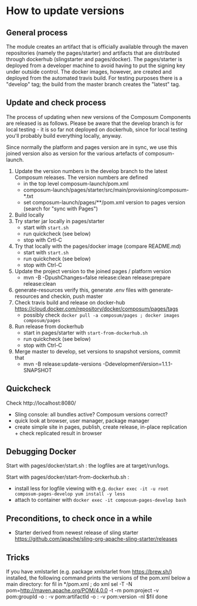 # How to update versions

## General process

The module creates an artifact that is officially available through the maven repositories
(namely the pages/starter) and artifacts that are distributed through dockerhub (slingstarter and pages/docker).
The pages/starter is deployed from a developer machine to avoid having to put the signing key under outside control.
The docker images, however, are created and deployed from the automated travis build. For testing purposes there is
a "develop" tag; the build from the master branch creates the "latest" tag.

## Update and check process

The process of updating when new versions of the Composum Components are released is as follows. Please be aware that
the develop branch is for local testing - it is so far not deployed on dockerhub, since for local testing you'll
probably build everything locally, anyway.

Since normally the platform and pages version are in sync, we use this joined
version also as version for the various artefacts of composum-launch.

1. Update the version numbers in the develop branch to the latest Composum releases. The version numbers are defined 
    - in the top level composum-launch/pom.xml
    - composum-launch/pages/starter/src/main/provisioning/composum-*.txt
    - set composum-launch/pages/**/pom.xml version to pages version (search for "sync with Pages")
2. Build locally
3. Try starter jar locally in pages/starter
    - start with `start.sh`
    - run quickcheck (see below)
    - stop with Crtl-C
4. Try that locally with the pages/docker image (compare README.md) 
    - start with `start.sh`
    - run quickcheck (see below)
    - stop with Ctrl-C
5. Update the project version to the joined pages / platform version
   - mvn -B -DpushChanges=false release:clean release:prepare release:clean
6. generate-resources verify this, generate .env files with generate-resources and checkin, push master
7. Check travis build and release on docker-hub https://cloud.docker.com/repository/docker/composum/pages/tags
    - possibly check `docker pull -a composum/pages ; docker images composum/pages`
8. Run release from dockerhub
    - start in pages/starter with `start-from-dockerhub.sh`
    - run quickcheck (see below)
    - stop with Ctrl-C
9. Merge master to develop, set versions to snapshot versions, commit that
   - mvn -B release:update-versions -DdevelopmentVersion=1.1.1-SNAPSHOT

## Quickcheck

Check http://localhost:8080/
- Sling console: all bundles active? Composum versions correct? 
- quick look at browser, user manager, package manager
- create simple site in pages, publish, create release, in-place replication + check replicated result in browser

## Debugging Docker

Start with pages/docker/start.sh : the logfiles are at target/run/logs.

Start with pages/docker/start-from-dockerhub.sh : 
- install less for logfile viewing with e.g.
        `docker exec -it -u root composum-pages-develop yum install -y less`
- attach to container with `docker exec -it composum-pages-develop bash`     

## Preconditions, to check once in a while

- Starter derived from newest release of sling starter https://github.com/apache/sling-org-apache-sling-starter/releases 

## Tricks
If you have xmlstarlet (e.g. package xmlstarlet from https://brew.sh/) installed, the following command prints the versions of the pom.xml below a main directory:
for fil in */pom.xml ; do
   xml sel -T -N pom=http://maven.apache.org/POM/4.0.0 -t -m pom:project -v pom:groupId -o : -v pom:artifactId -o : -v pom:version -nl $fil 
done
